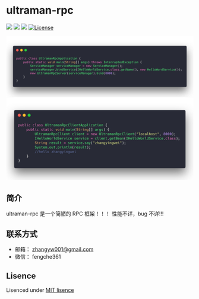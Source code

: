 # ultraman-rpc

[![](https://travis-ci.org/zhangyingwei/ultraman-rpc.svg?branch=master)](https://travis-ci.org/zhangyingwei/ultraman-rpc)
[![](https://img.shields.io/badge/language-java-orange.svg)]()
[![](https://img.shields.io/badge/jdk-1.8-green.svg)]()
[![License](http://img.shields.io/:license-MIT-blue.svg)](https://mit-license.org/)

![userver](doc/images/userver.png)
![uclient](doc/images/uclient.png)

## 简介

ultraman-rpc 是一个简陋的 RPC 框架！！！ 性能不详，bug 不详!!!

## 联系方式
* 邮箱： zhangyw001@gmail.com
* 微信： fengche361

## Lisence

Lisenced under [MIT lisence](./LICENSE)